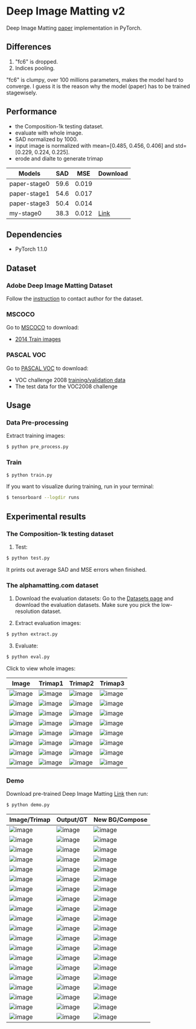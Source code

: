 # Deep Image Matting v2
Deep Image Matting [paper](https://arxiv.org/abs/1703.03872) implementation in PyTorch.

## Differences

1. "fc6" is dropped.
2. Indices pooling.

<p>"fc6" is clumpy, over 100 millions parameters, makes the model hard to converge. I guess it is the reason why the model (paper) has to be trained stagewisely.

## Performance
- the Composition-1k testing dataset.
- evaluate with whole image.
- SAD normalized by 1000.
- input image is normalized with mean=[0.485, 0.456, 0.406] and std=[0.229, 0.224, 0.225].
- erode and dialte to generate trimap

|Models|SAD|MSE|Download|
|---|---|---|---|
|paper-stage0|59.6|0.019||
|paper-stage1|54.6|0.017||
|paper-stage3|50.4|0.014||
|my-stage0|38.3|0.012|[Link]()|

## Dependencies

- PyTorch 1.1.0

## Dataset
### Adobe Deep Image Matting Dataset
Follow the [instruction](https://sites.google.com/view/deepimagematting) to contact author for the dataset.

### MSCOCO
Go to [MSCOCO](http://cocodataset.org/#download) to download:
* [2014 Train images](http://images.cocodataset.org/zips/train2014.zip)


### PASCAL VOC
Go to [PASCAL VOC](http://host.robots.ox.ac.uk/pascal/VOC/) to download:
* VOC challenge 2008 [training/validation data](http://host.robots.ox.ac.uk/pascal/VOC/voc2008/VOCtrainval_14-Jul-2008.tar)
* The test data for the VOC2008 challenge

## Usage
### Data Pre-processing
Extract training images:
```bash
$ python pre_process.py
```

### Train
```bash
$ python train.py
```

If you want to visualize during training, run in your terminal:
```bash
$ tensorboard --logdir runs
```

## Experimental results

### The Composition-1k testing dataset

1. Test:
```bash
$ python test.py
```

It prints out average SAD and MSE errors when finished.

### The alphamatting.com dataset

1. Download the evaluation datasets: Go to the [Datasets page](http://www.alphamatting.com/datasets.php) and download the evaluation datasets. Make sure you pick the low-resolution dataset.

2. Extract evaluation images:
```bash
$ python extract.py
```

3. Evaluate:
```bash
$ python eval.py
```

Click to view whole images:

Image | Trimap1 | Trimap2 | Trimap3|
|---|---|---|---|
|![image](https://github.com/foamliu/Deep-Image-Matting-v2/raw/master/images/alphamatting/doll.png) |![image](https://github.com/foamliu/Deep-Image-Matting-v2/raw/master/images/alphamatting/Trimap1/doll.png)|![image](https://github.com/foamliu/Deep-Image-Matting-v2/raw/master/images/alphamatting/Trimap2/doll.png)|![image](https://github.com/foamliu/Deep-Image-Matting-v2/raw/master/images/alphamatting/Trimap3/doll.png)|
|![image](https://github.com/foamliu/Deep-Image-Matting-v2/raw/master/images/alphamatting/donkey.png) |![image](https://github.com/foamliu/Deep-Image-Matting-v2/raw/master/images/alphamatting/Trimap1/donkey.png)|![image](https://github.com/foamliu/Deep-Image-Matting-v2/raw/master/images/alphamatting/Trimap2/donkey.png)|![image](https://github.com/foamliu/Deep-Image-Matting-v2/raw/master/images/alphamatting/Trimap3/donkey.png)|
|![image](https://github.com/foamliu/Deep-Image-Matting-v2/raw/master/images/alphamatting/elephant.png) |![image](https://github.com/foamliu/Deep-Image-Matting-v2/raw/master/images/alphamatting/Trimap1/elephant.png)|![image](https://github.com/foamliu/Deep-Image-Matting-v2/raw/master/images/alphamatting/Trimap2/elephant.png)|![image](https://github.com/foamliu/Deep-Image-Matting-v2/raw/master/images/alphamatting/Trimap3/elephant.png)|
|![image](https://github.com/foamliu/Deep-Image-Matting-v2/raw/master/images/alphamatting/net.png) |![image](https://github.com/foamliu/Deep-Image-Matting-v2/raw/master/images/alphamatting/Trimap1/net.png)|![image](https://github.com/foamliu/Deep-Image-Matting-v2/raw/master/images/alphamatting/Trimap2/net.png)|![image](https://github.com/foamliu/Deep-Image-Matting-v2/raw/master/images/alphamatting/Trimap3/net.png)|
|![image](https://github.com/foamliu/Deep-Image-Matting-v2/raw/master/images/alphamatting/pineapple.png) |![image](https://github.com/foamliu/Deep-Image-Matting-v2/raw/master/images/alphamatting/Trimap1/pineapple.png)|![image](https://github.com/foamliu/Deep-Image-Matting-v2/raw/master/images/alphamatting/Trimap2/pineapple.png)|![image](https://github.com/foamliu/Deep-Image-Matting-v2/raw/master/images/alphamatting/Trimap3/pineapple.png)|
|![image](https://github.com/foamliu/Deep-Image-Matting-v2/raw/master/images/alphamatting/plant.png) |![image](https://github.com/foamliu/Deep-Image-Matting-v2/raw/master/images/alphamatting/Trimap1/plant.png)|![image](https://github.com/foamliu/Deep-Image-Matting-v2/raw/master/images/alphamatting/Trimap2/plant.png)|![image](https://github.com/foamliu/Deep-Image-Matting-v2/raw/master/images/alphamatting/Trimap3/plant.png)|
|![image](https://github.com/foamliu/Deep-Image-Matting-v2/raw/master/images/alphamatting/plasticbag.png) |![image](https://github.com/foamliu/Deep-Image-Matting-v2/raw/master/images/alphamatting/Trimap1/plasticbag.png)|![image](https://github.com/foamliu/Deep-Image-Matting-v2/raw/master/images/alphamatting/Trimap2/plasticbag.png)|![image](https://github.com/foamliu/Deep-Image-Matting-v2/raw/master/images/alphamatting/Trimap3/plasticbag.png)|
|![image](https://github.com/foamliu/Deep-Image-Matting-v2/raw/master/images/alphamatting/troll.png) |![image](https://github.com/foamliu/Deep-Image-Matting-v2/raw/master/images/alphamatting/Trimap1/troll.png)|![image](https://github.com/foamliu/Deep-Image-Matting-v2/raw/master/images/alphamatting/Trimap2/troll.png)|![image](https://github.com/foamliu/Deep-Image-Matting-v2/raw/master/images/alphamatting/Trimap3/troll.png)|

### Demo
Download pre-trained Deep Image Matting [Link](https://github.com/foamliu/Deep-Image-Matting-v2/releases/download/v1.0/BEST_checkpoint.tar) then run:
```bash
$ python demo.py
```

Image/Trimap | Output/GT | New BG/Compose | 
|---|---|---|
|![image](https://github.com/foamliu/Deep-Image-Matting-v2/raw/master/images/0_image.png)  | ![image](https://github.com/foamliu/Deep-Image-Matting-v2/raw/master/images/0_out.png)   | ![image](https://github.com/foamliu/Deep-Image-Matting-v2/raw/master/images/0_new_bg.png) |
|![image](https://github.com/foamliu/Deep-Image-Matting-v2/raw/master/images/0_trimap.png) | ![image](https://github.com/foamliu/Deep-Image-Matting-v2/raw/master/images/0_alpha.png) | ![image](https://github.com/foamliu/Deep-Image-Matting-v2/raw/master/images/0_compose.png)|
|![image](https://github.com/foamliu/Deep-Image-Matting-v2/raw/master/images/1_image.png)  | ![image](https://github.com/foamliu/Deep-Image-Matting-v2/raw/master/images/1_out.png)   | ![image](https://github.com/foamliu/Deep-Image-Matting-v2/raw/master/images/1_new_bg.png) | 
|![image](https://github.com/foamliu/Deep-Image-Matting-v2/raw/master/images/1_trimap.png) | ![image](https://github.com/foamliu/Deep-Image-Matting-v2/raw/master/images/1_alpha.png) | ![image](https://github.com/foamliu/Deep-Image-Matting-v2/raw/master/images/1_compose.png)|
|![image](https://github.com/foamliu/Deep-Image-Matting-v2/raw/master/images/2_image.png)  | ![image](https://github.com/foamliu/Deep-Image-Matting-v2/raw/master/images/2_out.png)   | ![image](https://github.com/foamliu/Deep-Image-Matting-v2/raw/master/images/2_new_bg.png) |
|![image](https://github.com/foamliu/Deep-Image-Matting-v2/raw/master/images/2_trimap.png) | ![image](https://github.com/foamliu/Deep-Image-Matting-v2/raw/master/images/2_alpha.png) | ![image](https://github.com/foamliu/Deep-Image-Matting-v2/raw/master/images/2_compose.png)|
|![image](https://github.com/foamliu/Deep-Image-Matting-v2/raw/master/images/3_image.png)  | ![image](https://github.com/foamliu/Deep-Image-Matting-v2/raw/master/images/3_out.png)   | ![image](https://github.com/foamliu/Deep-Image-Matting-v2/raw/master/images/3_new_bg.png) |
|![image](https://github.com/foamliu/Deep-Image-Matting-v2/raw/master/images/3_trimap.png) | ![image](https://github.com/foamliu/Deep-Image-Matting-v2/raw/master/images/3_alpha.png) | ![image](https://github.com/foamliu/Deep-Image-Matting-v2/raw/master/images/3_compose.png)|
|![image](https://github.com/foamliu/Deep-Image-Matting-v2/raw/master/images/4_image.png)  | ![image](https://github.com/foamliu/Deep-Image-Matting-v2/raw/master/images/4_out.png)   | ![image](https://github.com/foamliu/Deep-Image-Matting-v2/raw/master/images/4_new_bg.png) |
|![image](https://github.com/foamliu/Deep-Image-Matting-v2/raw/master/images/4_trimap.png) | ![image](https://github.com/foamliu/Deep-Image-Matting-v2/raw/master/images/4_alpha.png) | ![image](https://github.com/foamliu/Deep-Image-Matting-v2/raw/master/images/4_compose.png)|
|![image](https://github.com/foamliu/Deep-Image-Matting-v2/raw/master/images/5_image.png)  | ![image](https://github.com/foamliu/Deep-Image-Matting-v2/raw/master/images/5_out.png)   | ![image](https://github.com/foamliu/Deep-Image-Matting-v2/raw/master/images/5_new_bg.png) |
|![image](https://github.com/foamliu/Deep-Image-Matting-v2/raw/master/images/5_trimap.png) | ![image](https://github.com/foamliu/Deep-Image-Matting-v2/raw/master/images/5_alpha.png) | ![image](https://github.com/foamliu/Deep-Image-Matting-v2/raw/master/images/5_compose.png)|
|![image](https://github.com/foamliu/Deep-Image-Matting-v2/raw/master/images/6_image.png)  | ![image](https://github.com/foamliu/Deep-Image-Matting-v2/raw/master/images/6_out.png)   | ![image](https://github.com/foamliu/Deep-Image-Matting-v2/raw/master/images/6_new_bg.png) |
|![image](https://github.com/foamliu/Deep-Image-Matting-v2/raw/master/images/6_trimap.png) | ![image](https://github.com/foamliu/Deep-Image-Matting-v2/raw/master/images/6_alpha.png) | ![image](https://github.com/foamliu/Deep-Image-Matting-v2/raw/master/images/6_compose.png)|
|![image](https://github.com/foamliu/Deep-Image-Matting-v2/raw/master/images/7_image.png)  | ![image](https://github.com/foamliu/Deep-Image-Matting-v2/raw/master/images/7_out.png)   | ![image](https://github.com/foamliu/Deep-Image-Matting-v2/raw/master/images/7_new_bg.png) |
|![image](https://github.com/foamliu/Deep-Image-Matting-v2/raw/master/images/7_trimap.png) | ![image](https://github.com/foamliu/Deep-Image-Matting-v2/raw/master/images/7_alpha.png) | ![image](https://github.com/foamliu/Deep-Image-Matting-v2/raw/master/images/7_compose.png)|
|![image](https://github.com/foamliu/Deep-Image-Matting-v2/raw/master/images/8_image.png)  | ![image](https://github.com/foamliu/Deep-Image-Matting-v2/raw/master/images/8_out.png)   | ![image](https://github.com/foamliu/Deep-Image-Matting-v2/raw/master/images/8_new_bg.png) |
|![image](https://github.com/foamliu/Deep-Image-Matting-v2/raw/master/images/8_trimap.png) | ![image](https://github.com/foamliu/Deep-Image-Matting-v2/raw/master/images/8_alpha.png) | ![image](https://github.com/foamliu/Deep-Image-Matting-v2/raw/master/images/8_compose.png)|
|![image](https://github.com/foamliu/Deep-Image-Matting-v2/raw/master/images/9_image.png)  | ![image](https://github.com/foamliu/Deep-Image-Matting-v2/raw/master/images/9_out.png)   | ![image](https://github.com/foamliu/Deep-Image-Matting-v2/raw/master/images/9_new_bg.png) |
|![image](https://github.com/foamliu/Deep-Image-Matting-v2/raw/master/images/9_trimap.png) | ![image](https://github.com/foamliu/Deep-Image-Matting-v2/raw/master/images/9_alpha.png) | ![image](https://github.com/foamliu/Deep-Image-Matting-v2/raw/master/images/9_compose.png)|
